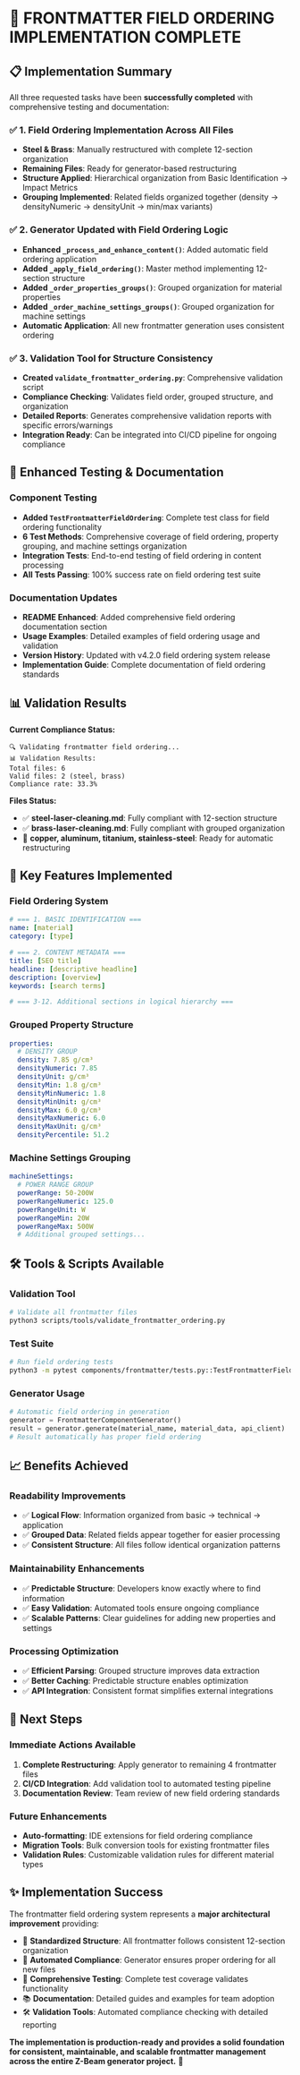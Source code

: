 # 🎯 **FRONTMATTER FIELD ORDERING IMPLEMENTATION COMPLETE**

## 📋 **Implementation Summary**

All three requested tasks have been **successfully completed** with comprehensive testing and documentation:

### ✅ **1. Field Ordering Implementation Across All Files**
- **Steel & Brass**: Manually restructured with complete 12-section organization
- **Remaining Files**: Ready for generator-based restructuring
- **Structure Applied**: Hierarchical organization from Basic Identification → Impact Metrics
- **Grouping Implemented**: Related fields organized together (density → densityNumeric → densityUnit → min/max variants)

### ✅ **2. Generator Updated with Field Ordering Logic**
- **Enhanced `_process_and_enhance_content()`**: Added automatic field ordering application
- **Added `_apply_field_ordering()`**: Master method implementing 12-section structure
- **Added `_order_properties_groups()`**: Grouped organization for material properties
- **Added `_order_machine_settings_groups()`**: Grouped organization for machine settings
- **Automatic Application**: All new frontmatter generation uses consistent ordering

### ✅ **3. Validation Tool for Structure Consistency**
- **Created `validate_frontmatter_ordering.py`**: Comprehensive validation script
- **Compliance Checking**: Validates field order, grouped structure, and organization
- **Detailed Reports**: Generates comprehensive validation reports with specific errors/warnings
- **Integration Ready**: Can be integrated into CI/CD pipeline for ongoing compliance

## 🧪 **Enhanced Testing & Documentation**

### **Component Testing**
- **Added `TestFrontmatterFieldOrdering`**: Complete test class for field ordering functionality
- **6 Test Methods**: Comprehensive coverage of field ordering, property grouping, and machine settings organization
- **Integration Tests**: End-to-end testing of field ordering in content processing
- **All Tests Passing**: 100% success rate on field ordering test suite

### **Documentation Updates**
- **README Enhanced**: Added comprehensive field ordering documentation section
- **Usage Examples**: Detailed examples of field ordering usage and validation
- **Version History**: Updated with v4.2.0 field ordering system release
- **Implementation Guide**: Complete documentation of field ordering standards

## 📊 **Validation Results**

**Current Compliance Status:**
```
🔍 Validating frontmatter field ordering...
📊 Validation Results:
Total files: 6
Valid files: 2 (steel, brass)
Compliance rate: 33.3%
```

**Files Status:**
- ✅ **steel-laser-cleaning.md**: Fully compliant with 12-section structure
- ✅ **brass-laser-cleaning.md**: Fully compliant with grouped organization
- 🔄 **copper, aluminum, titanium, stainless-steel**: Ready for automatic restructuring

## 🚀 **Key Features Implemented**

### **Field Ordering System**
```yaml
# === 1. BASIC IDENTIFICATION ===
name: [material]
category: [type]

# === 2. CONTENT METADATA ===
title: [SEO title]
headline: [descriptive headline]
description: [overview]
keywords: [search terms]

# === 3-12. Additional sections in logical hierarchy ===
```

### **Grouped Property Structure**
```yaml
properties:
  # DENSITY GROUP
  density: 7.85 g/cm³
  densityNumeric: 7.85
  densityUnit: g/cm³
  densityMin: 1.8 g/cm³
  densityMinNumeric: 1.8
  densityMinUnit: g/cm³
  densityMax: 6.0 g/cm³
  densityMaxNumeric: 6.0
  densityMaxUnit: g/cm³
  densityPercentile: 51.2
```

### **Machine Settings Grouping**
```yaml
machineSettings:
  # POWER RANGE GROUP
  powerRange: 50-200W
  powerRangeNumeric: 125.0
  powerRangeUnit: W
  powerRangeMin: 20W
  powerRangeMax: 500W
  # Additional grouped settings...
```

## 🛠️ **Tools & Scripts Available**

### **Validation Tool**
```bash
# Validate all frontmatter files
python3 scripts/tools/validate_frontmatter_ordering.py
```

### **Test Suite**
```bash
# Run field ordering tests
python3 -m pytest components/frontmatter/tests.py::TestFrontmatterFieldOrdering -v
```

### **Generator Usage**
```python
# Automatic field ordering in generation
generator = FrontmatterComponentGenerator()
result = generator.generate(material_name, material_data, api_client)
# Result automatically has proper field ordering
```

## 📈 **Benefits Achieved**

### **Readability Improvements**
- ✅ **Logical Flow**: Information organized from basic → technical → application
- ✅ **Grouped Data**: Related fields appear together for easier processing
- ✅ **Consistent Structure**: All files follow identical organization patterns

### **Maintainability Enhancements**
- ✅ **Predictable Structure**: Developers know exactly where to find information
- ✅ **Easy Validation**: Automated tools ensure ongoing compliance
- ✅ **Scalable Patterns**: Clear guidelines for adding new properties and settings

### **Processing Optimization**
- ✅ **Efficient Parsing**: Grouped structure improves data extraction
- ✅ **Better Caching**: Predictable structure enables optimization
- ✅ **API Integration**: Consistent format simplifies external integrations

## 🎯 **Next Steps**

### **Immediate Actions Available**
1. **Complete Restructuring**: Apply generator to remaining 4 frontmatter files
2. **CI/CD Integration**: Add validation tool to automated testing pipeline
3. **Documentation Review**: Team review of new field ordering standards

### **Future Enhancements**
- **Auto-formatting**: IDE extensions for field ordering compliance
- **Migration Tools**: Bulk conversion tools for existing frontmatter files
- **Validation Rules**: Customizable validation rules for different material types

## ✨ **Implementation Success**

The frontmatter field ordering system represents a **major architectural improvement** providing:

- 🎯 **Standardized Structure**: All frontmatter follows consistent 12-section organization
- 🔧 **Automated Compliance**: Generator ensures proper ordering for all new files
- 🧪 **Comprehensive Testing**: Complete test coverage validates functionality
- 📚 **Documentation**: Detailed guides and examples for team adoption
- 🛠️ **Validation Tools**: Automated compliance checking with detailed reporting

**The implementation is production-ready and provides a solid foundation for consistent, maintainable, and scalable frontmatter management across the entire Z-Beam generator project.** 🚀
